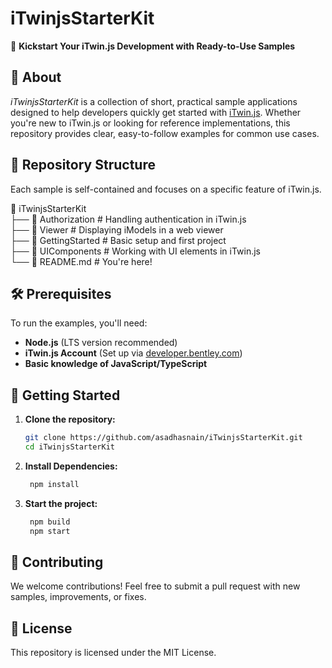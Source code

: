 # iTwinjsStarterKit

🚀 **Kickstart Your iTwin.js Development with Ready-to-Use Samples**  

## 📌 About  

*iTwinjsStarterKit* is a collection of short, practical sample applications designed to help developers quickly get started with [iTwin.js](https://www.itwinjs.org/). Whether you're new to iTwin.js or looking for reference implementations, this repository provides clear, easy-to-follow examples for common use cases.  

## 📂 Repository Structure  

Each sample is self-contained and focuses on a specific feature of iTwin.js.  

  📁 iTwinjsStarterKit  
   ├── 📂 Authorization # Handling authentication in iTwin.js  
   ├── 📂 Viewer # Displaying iModels in a web viewer   
   ├── 📂 GettingStarted # Basic setup and first project   
   ├── 📂 UIComponents # Working with UI elements in iTwin.js  
   └── 📄 README.md # You're here!   

## 🛠 Prerequisites  

To run the examples, you'll need:  

- **Node.js** (LTS version recommended)  
- **iTwin.js Account** (Set up via [developer.bentley.com](https://developer.bentley.com/))  
- **Basic knowledge of JavaScript/TypeScript**  

## 🚀 Getting Started  

1. **Clone the repository:**  

   ```sh
   git clone https://github.com/asadhasnain/iTwinjsStarterKit.git
   cd iTwinjsStarterKit

2. **Install Dependencies:**

   ```sh
    npm install

3. **Start the project:**

   ```sh  
    npm build
    npm start

## 🤝 Contributing

We welcome contributions! Feel free to submit a pull request with new samples, improvements, or fixes.

## 📜 License

This repository is licensed under the MIT License.
